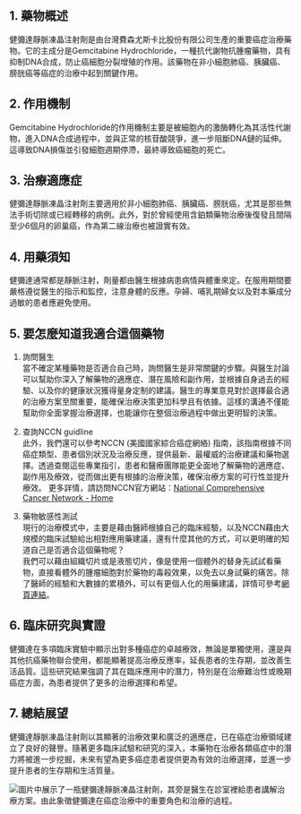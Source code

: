 ##  1. 藥物概述

健彌達靜脈凍晶注射劑是由台灣費森尤斯卡比股份有限公司生產的重要癌症治療藥物。它的主成分是Gemcitabine Hydrochloride，一種抗代謝物抗腫瘤藥物，具有抑制DNA合成，防止癌細胞分裂增殖的作用。該藥物在非小細胞肺癌、胰臟癌、膀胱癌等癌症的治療中起到關鍵作用。

##  2. 作用機制

Gemcitabine Hydrochloride的作用機制主要是被細胞內的激酶轉化為其活性代謝物，進入DNA合成過程中，並與正常的核苷酸競爭，進一步阻斷DNA鏈的延伸。這導致DNA損傷並引發細胞週期停滯，最終導致癌細胞的死亡。

##  3. 治療適應症

健彌達靜脈凍晶注射劑主要適用於非小細胞肺癌、胰臟癌、膀胱癌，尤其是那些無法手術切除或已經轉移的病例。此外，對於曾經使用含鉑類藥物治療後復發且間隔至少6個月的卵巢癌，作為第二線治療也被證實有效。

##  4. 用藥須知

健彌達通常都是靜脈注射，劑量都由醫生根據病患病情與體重來定。在服用期間要嚴格遵從醫生的指示和監控，注意身體的反應。孕婦、哺乳期婦女以及對本藥成分過敏的患者應避免使用。

##  5. 要怎麼知道我適合這個藥物

1. 詢問醫生  
當不確定某種藥物是否適合自己時，詢問醫生是非常關鍵的步驟。與醫生討論可以幫助你深入了解藥物的適應症、潛在風險和副作用，並根據自身過去的經驗、以及你的健康狀況獲得量身定制的建議。醫生的專業意見對於選擇最合適的治療方案至關重要，能確保治療決策更加科學且有依據。這樣的溝通不僅能幫助你全面掌握治療選擇，也能讓你在整個治療過程中做出更明智的決策。 

2. 查詢NCCN guidline  
此外，我們還可以參考NCCN (美國國家綜合癌症網絡) 指南，該指南根據不同癌症類型、患者個別狀況及治療反應，提供最新、最權威的治療建議和藥物選擇。透過查閱這些專業指引，患者和醫療團隊能更全面地了解藥物的適應症、副作用及療效，從而做出更有根據的治療決策，確保治療方案的可行性並提升療效。 
更多詳情，請訪問NCCN官方網站：[National Comprehensive Cancer Network - Home](https://www.nccn.org/)

3. 藥物敏感性測試  
現行的治療模式中，主要是藉由醫師根據自己的臨床經驗，以及NCCN藉由大規模的臨床試驗給出相對應用藥建議，還有什麼其他的方式，可以更明確的知道自己是否適合這個藥物呢？   
我們可以藉由組織切片或是液態切片，像是使用一個體外的替身先試試看藥物，直接看體外的腫瘤細胞對於藥物的毒殺效果，以免去以身試藥的痛苦。除了醫師的經驗和大數據的累積外，可以有更個人化的用藥建議，詳情可參考[網頁連結](https://info.cancerfree.io/)。

##  6. 臨床研究與實證

健彌達在多項臨床實驗中顯示出對多種癌症的卓越療效，無論是單獨使用，還是與其他抗癌藥物聯合使用，都能顯著提高治療反應率，延長患者的生存期，並改善生活品質。這些研究結果強調了其在臨床應用中的潛力，特別是在治療難治性或晚期癌症方面，為患者提供了更多的治療選擇和希望。 

##  7. 總結展望

健彌達靜脈凍晶注射劑以其顯著的治療效果和廣泛的適應症，已在癌症治療領域建立了良好的聲譽。隨著更多臨床試驗和研究的深入，本藥物在治療各類癌症中的潛力將被進一步挖掘，未來有望為更多癌症患者提供更為有效的治療選擇，並進一步提升患者的生存期和生活質量。

![圖片中展示了一瓶健彌達靜脈凍晶注射劑，其旁是醫生在診室裡給患者講解治療方案。由此象徵健彌達在癌症治療中的重要角色和治療的過程。](https://i.imgur.com/I3dHK9p.jpeg)